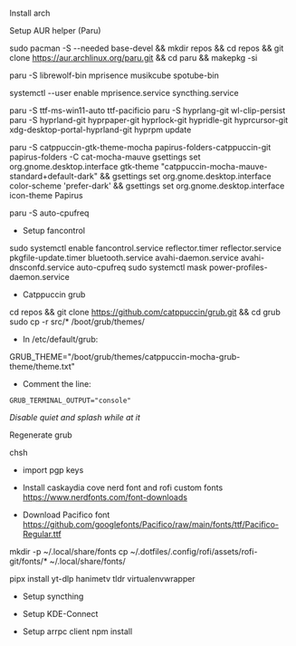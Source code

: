 Install arch

Setup AUR helper (Paru)

sudo pacman -S --needed base-devel && mkdir repos && cd repos && git clone https://aur.archlinux.org/paru.git && cd paru && makepkg -si

paru -S librewolf-bin mprisence musikcube spotube-bin

systemctl --user enable mprisence.service syncthing.service

paru -S ttf-ms-win11-auto ttf-pacificio
paru -S hyprlang-git wl-clip-persist
paru -S hyprland-git hyprpaper-git hyprlock-git hypridle-git hyprcursor-git xdg-desktop-portal-hyprland-git
hyprpm update

paru -S catppuccin-gtk-theme-mocha papirus-folders-catppuccin-git
papirus-folders -C cat-mocha-mauve
gsettings set org.gnome.desktop.interface gtk-theme "catppuccin-mocha-mauve-standard+default-dark" && gsettings set org.gnome.desktop.interface color-scheme 'prefer-dark' && gsettings set org.gnome.desktop.interface icon-theme Papirus

paru -S auto-cpufreq

* Setup fancontrol

sudo systemctl enable fancontrol.service reflector.timer reflector.service pkgfile-update.timer bluetooth.service avahi-daemon.service avahi-dnsconfd.service auto-cpufreq
sudo systemctl mask power-profiles-daemon.service

* Catppuccin grub

cd repos && git clone https://github.com/catppuccin/grub.git && cd grub
sudo cp -r src/* /boot/grub/themes/

- In /etc/default/grub:

GRUB_THEME="/boot/grub/themes/catppuccin-mocha-grub-theme/theme.txt"

- Comment the line:

`GRUB_TERMINAL_OUTPUT="console"`

_Disable quiet and splash while at it_

Regenerate grub

chsh

* import pgp keys

* Install caskaydia cove nerd font and rofi custom fonts
https://www.nerdfonts.com/font-downloads

* Download Pacifico font
https://github.com/googlefonts/Pacifico/raw/main/fonts/ttf/Pacifico-Regular.ttf

mkdir -p ~/.local/share/fonts
cp ~/.dotfiles/.config/rofi/assets/rofi-git/fonts/* ~/.local/share/fonts/

pipx install yt-dlp hanimetv tldr virtualenvwrapper

* Setup syncthing
* Setup KDE-Connect

* Setup arrpc client
npm install
